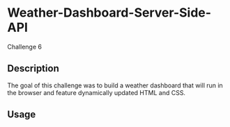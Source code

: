 # Weather-Dashboard-Server-Side-API
Challenge 6

## Description
The goal of this challenge was to build a weather dashboard that will run in the browser and feature dynamically updated HTML and CSS.

## Usage 
